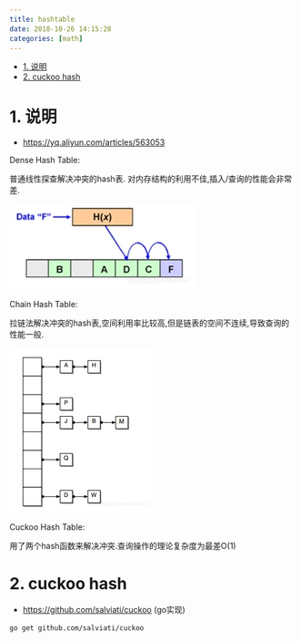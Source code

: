 ```yaml
---
title: hashtable
date: 2018-10-26 14:15:28
categories: [math]
---
```



<!-- TOC -->

- [1. 说明](#1-说明)
- [2. cuckoo hash](#2-cuckoo-hash)

<!-- /TOC -->

<a id="markdown-1-说明" name="1-说明"></a>
# 1. 说明

* https://yq.aliyun.com/articles/563053


Dense Hash Table:

普通线性探查解决冲突的hash表. 对内存结构的利用不佳,插入/查询的性能会非常差.

![](./pic/dense_hash.jpeg)


Chain Hash Table:

拉链法解决冲突的hash表,空间利用率比较高,但是链表的空间不连续,导致查询的性能一般.

![](./pic/chain_hash.jpeg)


Cuckoo Hash Table:

用了两个hash函数来解决冲突.查询操作的理论复杂度为最差O(1)


<a id="markdown-2-cuckoo-hash" name="2-cuckoo-hash"></a>
# 2. cuckoo hash

* https://github.com/salviati/cuckoo (go实现)

```bash
go get github.com/salviati/cuckoo
```
